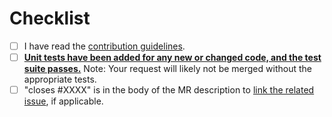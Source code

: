 # Checklist

- [ ] I have read the [contribution guidelines](https://wiki.fysik.dtu.dk/ase/development/contribute.html).
- [ ] [**Unit tests have been added for any new or changed code, and the test suite passes.**](https://wiki.fysik.dtu.dk/ase/development/tests.html) Note: Your request will likely not be merged without the appropriate tests.
- [ ] "closes #XXXX" is in the body of the MR description to [link the related issue](https://docs.gitlab.com/ee/user/project/issues/managing_issues.html#closing-issues-automatically), if applicable.
